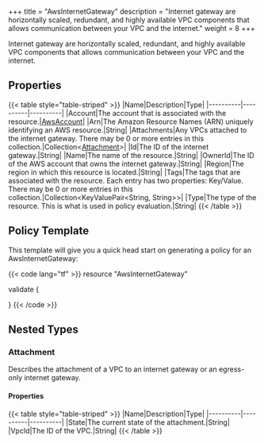 +++
title = "AwsInternetGateway"
description = "Internet gateway are horizontally scaled, redundant, and highly available VPC components that allows communication between your VPC and the internet."
weight = 8
+++

Internet gateway are horizontally scaled, redundant, and highly available VPC components that allows communication between your VPC and the internet.

## Properties
{{< table style="table-striped" >}}
|Name|Description|Type|
|----------|----------|----------|
|Account|The account that is associated with the resource.|[AwsAccount](/docs/aws/resources/awsaccount/)|
|Arn|The Amazon Resource Names (ARN) uniquely identifying an AWS resource.|String|
|Attachments|Any VPCs attached to the internet gateway. There may be 0 or more entries in this collection.|Collection\<[Attachment](#attachment)>|
|Id|The ID of the internet gateway.|String|
|Name|The name of the resource.|String|
|OwnerId|The ID of the AWS account that owns the internet gateway.|String|
|Region|The region in which this resource is located.|String|
|Tags|The tags that are associated with the resource. Each entry has two properties: Key/Value. There may be 0 or more entries in this collection.|Collection\<KeyValuePair<String, String>>|
|Type|The type of the resource. This is what is used in policy evaluation.|String|
{{< /table >}}

## Policy Template
This template will give you a quick head start on generating a policy for an AwsInternetGateway:

{{< code lang="tf" >}}
resource "AwsInternetGateway"

validate {

}
{{< /code >}}
## Nested Types
### Attachment
Describes the attachment of a VPC to an internet gateway or an egress-only internet gateway.

#### Properties
{{< table style="table-striped" >}}
|Name|Description|Type|
|----------|----------|----------|
|State|The current state of the attachment.|String|
|VpcId|The ID of the VPC.|String|
{{< /table >}}

